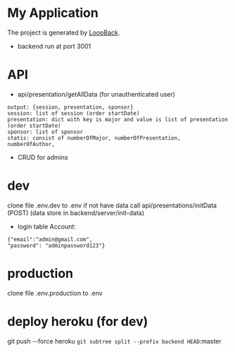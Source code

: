 # My Application

The project is generated by [LoopBack](http://loopback.io).

- backend run at port 3001

# API
- api/presentation/getAllData (for unauthenticated user)
```
output: {session, presentation, sponsor}
session: list of session (order startDate)
presentation: dict with key is major and value is list of presentation (order startDate)
sponsor: list of sponsor 
statis: consist of numberOfMajor, numberOfPresentation, numberOfAuthor,
```
- CRUD for admins

# dev 
clone file .env.dev to .env
if not have data call api/presentations/initData (POST) (data store in backend/server/init-data)

- login table Account:
```
{"email":"admin@gmail.com",
"password": "adminpassword123"}
```

# production
clone file .env.production to .env

# deploy heroku (for dev)
git push --force heroku `git subtree split --prefix backend HEAD`:master
